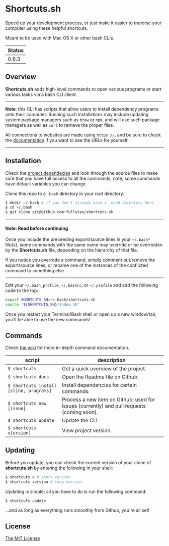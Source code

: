 # Shortcuts.sh

Speed up your development process, or just make it easier to traverse your computer using these helpful shortcuts.

Meant to be used with Mac OS X or other bash CLIs.

|Status|
|------|
|0.6.3 |

## Overview

**Shortcuts.sh** adds high-level commands to open various programs or start various tasks via a bash CLI client.

---

**Note**: this CLI has scripts that allow users to install dependency programs onto their computer. Running such installations may include updating system package managers such as `brew` or `npm`, and will use such package managers as well as `curl` to retrieve the proper files.

All connections to websites are made using `https://`, and be sure to check the [documentation][2] if you want to see the URLs for yourself.

---

## Installation

Check the [project dependecies][1] and look through the source files to make sure that you have full access to all the commands; note, some commands have default variables you can change.

Clone this repo to a `.bash` directory in your root directory:

```bash
$ mkdir ~/.bash # if you don't already have a .bash directory here
$ cd ~/.bash
$ git clone git@github.com:fullstax/shortcuts-sh
```

---
#### Note: Read before continuing
Once you include the preceeding export/source lines in your `~/.bash*` file(s), some commands with the same name may override or be overridden by the **Shortcuts.sh** file, depending on the hierarchy of that file. 

If you notice you overrode a command, simply comment out/remove the export/source lines, or rename one of the instances of the conflicted command to something else.

---

Edit your `~/.bash_profile`, `~/.bashrc`, or `~/.profile` and add the following code to the top:

```bash
export SHORTCUTS_SH=~/.bash/shortcuts-sh
source "${SHORTCUTS_SH}/index.sh"
```
Once you restart your Terminal/Bash shell or open up a new window/tab, you'll be able to use the new commands!

## Commands

Check [the wiki][2] for more in-depth command documentation.

|script|description|
|------|-----------|
|`$ shortcuts`|Get a quick overview of the project.|
|`$ shortcuts docs`|Open the Readme file on Github.|
|`$ shortcuts install [cline, programs]`|Install dependencies for certain commands.|
|`$ shortcuts new [issue]`|Process a new item on Github; used for issues (currently) and pull requests (coming soon).|
|`$ shortcuts update`|Update the CLI|
|`$ shortcuts v[ersion]`|View project version.|

## Updating

Before you update, you can check the current version of your clone of **shortcuts.sh** by entering the following in your shell:

```bash
$ shortcuts v # short version
$ shortcuts version # long version
```

Updating is simple; all you have to do is run the following command:

```bash
$ shortcuts update
```
...and as long as everything runs smoothly from Github, you're all set!

## License

[The MIT License](https://github.com/fullstax/shortcuts-sh/blob/master/LICENSE)

[1]: https://github.com/fullstax/shortcuts-sh/wiki/dependencies  "shortcuts.sh dependencies"
[2]: https://github.com/fullstax/shortcuts-sh/wiki "shortcuts.sh wiki"
